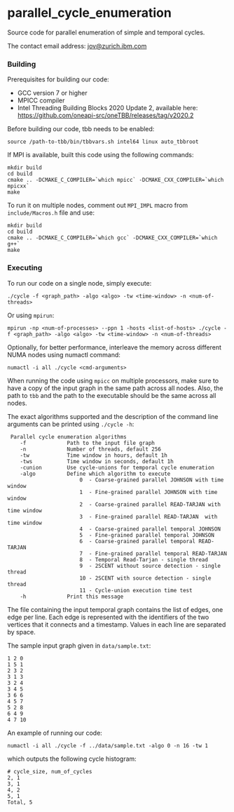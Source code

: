 # parallel_cycle_enumeration

Source code for parallel enumeration of simple and temporal cycles.

The contact email address: jov@zurich.ibm.com

### Building

Prerequisites for building our code:
- GCC version 7 or higher
- MPICC compiler
- Intel Threading Building Blocks 2020 Update 2, available here: https://github.com/oneapi-src/oneTBB/releases/tag/v2020.2

Before building our code, tbb needs to be enabled:

```
source /path-to-tbb/bin/tbbvars.sh intel64 linux auto_tbbroot
```

If MPI is available, built this code using the following commands:

```
mkdir build
cd build
cmake .. -DCMAKE_C_COMPILER=`which mpicc` -DCMAKE_CXX_COMPILER=`which mpicxx`
make
```

To run it on multiple nodes, comment out `MPI_IMPL` macro from `include/Macros.h` file and use:
```
mkdir build
cd build
cmake .. -DCMAKE_C_COMPILER=`which gcc` -DCMAKE_CXX_COMPILER=`which g++`
make
```

### Executing

To run our code on a single node, simply execute:
```
./cycle -f <graph_path> -algo <algo> -tw <time-window> -n <num-of-threads>
```
Or using `mpirun`:

```
mpirun -np <num-of-processes> --ppn 1 -hosts <list-of-hosts> ./cycle -f <graph_path> -algo <algo> -tw <time-window> -n <num-of-threads>
```

Optionally, for better performance, interleave the memory across different NUMA nodes using numactl command:
```
numactl -i all ./cycle <cmd-arguments>
```

When running the code using `mpicc` on multiple processors, make sure to have a copy of the input graph in the same path across all nodes.
Also, the path to `tbb` and the path to the executable should be the same across all nodes.

The exact algorithms supported and the description of the command line arguments can be printed using `./cycle -h`: 
```
 Parallel cycle enumeration algorithms 
    -f             Path to the input file graph
    -n             Number of threads, default 256
    -tw            Time window in hours, default 1h
    -tws           Time window in seconds, default 1h
    -cunion        Use cycle-unions for temporal cycle enumeration
    -algo          Define which algorithm to execute
                       0  - Coarse-grained parallel JOHNSON with time window
                       1  - Fine-grained parallel JOHNSON with time window
                       2  - Coarse-grained parallel READ-TARJAN with time window
                       3  - Fine-grained parallel READ-TARJAN  with time window
                       4  - Coarse-grained parallel temporal JOHNSON
                       5  - Fine-grained parallel temporal JOHNSON
                       6  - Coarse-grained parallel temporal READ-TARJAN
                       7  - Fine-grained parallel temporal READ-TARJAN
                       8  - Temporal Read-Tarjan - single thread
                       9  - 2SCENT without source detection - single thread
                       10 - 2SCENT with source detection - single thread
                       11 - Cycle-union execution time test
    -h             Print this message
```

The file containing the input temporal graph contains the list of edges, one edge per line. Each edge is represented with the identifiers of the two vertices that it connects and a timestamp.
Values in each line are separated by space.

The sample input graph given in `data/sample.txt`:

```
1 2 0
1 5 1
2 3 2
3 1 3
3 2 4
3 4 5
3 6 6
4 5 7
5 2 8
6 4 9
4 7 10
```

An example of running our code:

```
numactl -i all ./cycle -f ../data/sample.txt -algo 0 -n 16 -tw 1
```

which outputs the following cycle histogram:
```
# cycle_size, num_of_cycles
2, 1
3, 1
4, 2
5, 1
Total, 5
```